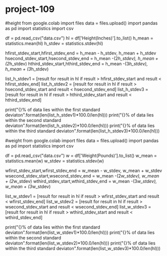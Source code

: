 # project-109
#height
from google.colab import files
data = files.upload()
import pandas as pd
import statistics
import csv

df = pd.read_csv("data.csv")
hl = df['Height(Inches)'].to_list()
h_mean = statistics.mean(hl)
h_stdev = statistics.stdev(hl)



hfirst_stdev_start,hfirst_stdev_end = h_mean - h_stdev, h_mean + h_stdev
hsecond_stdev_start,hsecond_stdev_end = h_mean -(2*h_stdev), h_mean + (2*h_stdev)
hthird_stdev_start,hthird_stdev_end = h_mean -(3*h_stdev), h_mean + (3*h_stdev)

list_h_stdev1 = [result for result in hl if result > hfirst_stdev_start and result < hfirst_stdev_end]
list_h_stdev2 = [result for result in hl if result > hsecond_stdev_start and result < hsecond_stdev_end]
list_h_stdev3 = [result for result in hl if result > hthird_stdev_start and result < hthird_stdev_end]

print("{}% of data lies within the first standard deviaton".format(len(list_h_stdev1)*100.0/len(hl)))
print("{}% of data lies within the second standard deviaton".format(len(list_h_stdev2)*100.0/len(hl)))
print("{}% of data lies within the third standard deviaton".format(len(list_h_stdev3)*100.0/len(hl)))






#weight
from google.colab import files
data = files.upload()
import pandas as pd
import statistics
import csv

df = pd.read_csv("data.csv")
w = df['Weight(Pounds)'].to_list()
w_mean = statistics.mean(w)
w_stdev = statistics.stdev(w)



wfirst_stdev_start,wfirst_stdev_end = w_mean - w_stdev, w_mean + w_stdev
wsecond_stdev_start,wsecond_stdev_end = w_mean -(2*w_stdev), w_mean + (2*w_stdev)
wthird_stdev_start,wthird_stdev_end = w_mean -(3*w_stdev), w_mean + (3*w_stdev)

list_w_stdev1 = [result for result in hl if result > wfirst_stdev_start and result < wfirst_stdev_end]
list_w_stdev2 = [result for result in hl if result > wsecond_stdev_start and result < wsecond_stdev_end]
list_w_stdev3 = [result for result in hl if result > wthird_stdev_start and result < wthird_stdev_end]

print("{}% of data lies within the first standard deviaton".format(len(list_w_stdev1)*100.0/len(hl)))
print("{}% of data lies within the second standard deviaton".format(len(list_w_stdev2)*100.0/len(hl)))
print("{}% of data lies within the third standard deviaton".format(len(list_w_stdev3)*100.0/len(hl)))
